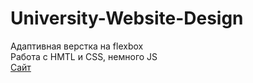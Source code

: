 # University-Website-Design
Адаптивная верстка на flexbox   
Работа с HMTL и CSS, немного JS   
[Сайт](https://andrew28092002.github.io/University-Website-Design/)
